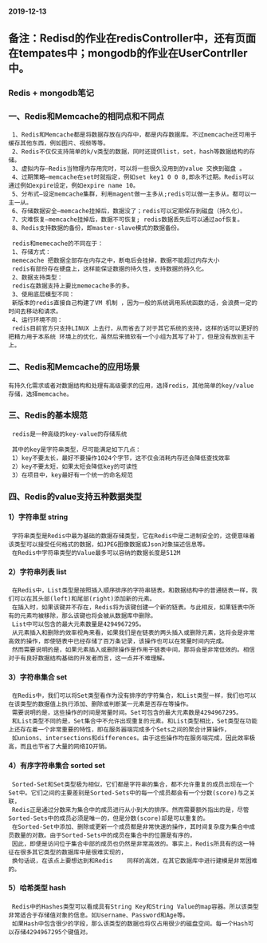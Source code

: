 ####  2019-12-13

##  备注：Redisd的作业在redisController中，还有页面在tempates中；mongodb的作业在UserContrller中。

###  Redis +  mongodb笔记

###  一、Redis和Memcache的相同点和不同点

     1、Redis和Memcache都是将数据存放在内存中，都是内存数据库。不过memcache还可用于缓存其他东西，例如图片、视频等等。 
     2、Redis不仅仅支持简单的k/v类型的数据，同时还提供list，set，hash等数据结构的存储。 
     3、虚拟内存–Redis当物理内存用完时，可以将一些很久没用到的value 交换到磁盘 。
     4、过期策略–memcache在set时就指定，例如set key1 0 0 8,即永不过期。Redis可以通过例如expire设定，例如expire name 10。 
     5、分布式–设定memcache集群，利用magent做一主多从;redis可以做一主多从。都可以一主一从。 
     6、存储数据安全–memcache挂掉后，数据没了；redis可以定期保存到磁盘（持久化）。 
     7、灾难恢复–memcache挂掉后，数据不可恢复; redis数据丢失后可以通过aof恢复。
     8、Redis支持数据的备份，即master-slave模式的数据备份。
     
     redis和memecache的不同在于： 
     1、存储方式： 
     memecache 把数据全部存在内存之中，断电后会挂掉，数据不能超过内存大小 
     redis有部份存在硬盘上，这样能保证数据的持久性，支持数据的持久化。 
     2、数据支持类型： 
     redis在数据支持上要比memecache多的多。 
     3、使用底层模型不同： 
     新版本的redis直接自己构建了VM 机制 ，因为一般的系统调用系统函数的话，会浪费一定的时间去移动和请求。 
     4、运行环境不同： 
     redis目前官方只支持LINUX 上去行，从而省去了对于其它系统的支持，这样的话可以更好的把精力用于本系统 环境上的优化，虽然后来微软有一个小组为其写了补丁，但是没有放到主干上。
     
 ###  二、Redis和Memcache的应用场景
 
    有持久化需求或者对数据结构和处理有高级要求的应用，选择redis，其他简单的key/value存储，选择memcache。
    
 ###  三、Redis的基本规范
 
     redis是一种高级的key-value的存储系统
     
     其中的key是字符串类型，尽可能满足如下几点：
     1）key不要太长，最好不要操作1024个字节，这不仅会消耗内存还会降低查找效率
     2）key不要太短，如果太短会降低key的可读性
     3）在项目中，key最好有一个统一的命名规范
     
 ###  四、Redis的value支持五种数据类型
 ####    1）字符串型 string
 
     字符串类型是Redis中最为基础的数据存储类型，它在Redis中是二进制安全的，这便意味着该类型可以接受任何格式的数据，如JPEG图像数据或Json对象描述信息等。	
     在Redis中字符串类型的Value最多可以容纳的数据长度是512M                
 ####    2）字符串列表 list
 
     在Redis中，List类型是按照插入顺序排序的字符串链表。和数据结构中的普通链表一样，我们可以在其头部(left)和尾部(right)添加新的元素。
     在插入时，如果该键并不存在，Redis将为该键创建一个新的链表。与此相反，如果链表中所有的元素均被移除，那么该键也将会被从数据库中删除。
     List中可以包含的最大元素数量是4294967295。
     从元素插入和删除的效率视角来看，如果我们是在链表的两头插入或删除元素，这将会是非常高效的操作，即使链表中已经存储了百万条记录，该操作也可以在常量时间内完成。
     然而需要说明的是，如果元素插入或删除操作是作用于链表中间，那将会是非常低效的。相信对于有良好数据结构基础的开发者而言，这一点并不难理解。
 ####    3）字符串集合 set
 
     在Redis中，我们可以将Set类型看作为没有排序的字符集合，和List类型一样，我们也可以在该类型的数据值上执行添加、删除或判断某一元素是否存在等操作。
     需要说明的是，这些操作的时间是常量时间。Set可包含的最大元素数是4294967295。
     和List类型不同的是，Set集合中不允许出现重复的元素。和List类型相比，Set类型在功能上还存在着一个非常重要的特性，即在服务器端完成多个Sets之间的聚合计算操作，
     如unions、intersections和differences。由于这些操作均在服务端完成，因此效率极高，而且也节省了大量的网络IO开销。
 ####    4）有序字符串集合 sorted set
 
     Sorted-Set和Set类型极为相似，它们都是字符串的集合，都不允许重复的成员出现在一个Set中。它们之间的主要差别是Sorted-Sets中的每一个成员都会有一个分数(score)与之关联，
     Redis正是通过分数来为集合中的成员进行从小到大的排序。然而需要额外指出的是，尽管Sorted-Sets中的成员必须是唯一的，但是分数(score)却是可以重复的。
     在Sorted-Set中添加、删除或更新一个成员都是非常快速的操作，其时间复杂度为集合中成员数量的对数。由于Sorted-Sets中的成员在集合中的位置是有序的，
     因此，即便是访问位于集合中部的成员也仍然是非常高效的。事实上，Redis所具有的这一特征在很多其它类型的数据库中是很难实现的，
     换句话说，在该点上要想达到和Redis	同样的高效，在其它数据库中进行建模是非常困难的。
 ####    5）哈希类型 hash
 
     Redis中的Hashes类型可以看成具有String Key和String Value的map容器。所以该类型非常适合于存储值对象的信息。如Username、Password和Age等。
     如果Hash中包含很少的字段，那么该类型的数据也将仅占用很少的磁盘空间。每一个Hash可以存储4294967295个键值对。
